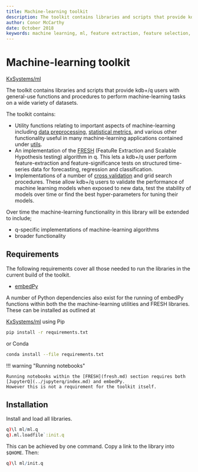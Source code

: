 ```yaml
---
title: Machine-learning toolkit
description: The toolkit contains libraries and scripts that provide kdb+/q users with general-use functions and procedures to perform machine-learning tasks on a wide variety of datasets.
author: Conor McCarthy
date: October 2018
keywords: machine learning, ml, feature extraction, feature selection, time series forecasting, utilities, interpolation, filling, statistics, kdb+, q
---
```


# <i class="fas fa-share-alt"></i> Machine-learning toolkit


<i class="fab fa-github"></i>
[KxSystems/ml](https://github.com/kxsystems/ml/)


The toolkit contains libraries and scripts that provide kdb+/q users with general-use functions and procedures to perform machine-learning tasks on a wide variety of datasets.

The toolkit contains:

-   Utility functions relating to important aspects of machine-learning including [data preprocessing](utilities/preproc.md), [statistical metrics](utilities/metric.md), and various other functionality useful in many machine-learning applications contained under [utils](utilities/util.md). 
-   An implementation of the [FRESH](fresh.md) (FeatuRe Extraction and Scalable Hypothesis testing) algorithm in q. This lets a kdb+/q user perform feature-extraction and feature-significance tests on structured time-series data for forecasting, regression and classification. 
-   Implementations of a number of [cross validation](xval.md) and grid search procedures. These allow kdb+/q users to validate the performance of machine learning models when exposed to new data, test the stability of models over time or find the best hyper-parameters for tuning their models.

Over time the machine-learning functionality in this library will be extended to include;

-   q-specific implementations of machine-learning algorithms
-   broader functionality


## Requirements

The following requirements cover all those needed to run the libraries in the current build of the toolkit.

-   [embedPy](../embedpy/index.md)

A number of Python dependencies also exist for the running of embedPy functions within both the the machine-learning utilities and FRESH libraries. 
These can be installed as outlined at

<i class="fab fa-github"></i>
[KxSystems/ml](https://github.com/kxsystems/ml) 
using Pip

```bash
pip install -r requirements.txt
```

or Conda

```bash
conda install --file requirements.txt
```

!!! warning "Running notebooks"

    Running notebooks within the [FRESH](fresh.md) section requires both [JupyterQ](../jupyterq/index.md) and embedPy.
    However this is not a requirement for the toolkit itself.


## Installation

Install and load all libraries.

```q
q)\l ml/ml.q
q).ml.loadfile`:init.q
```

This can be achieved by one command.
Copy a link to the library into `$QHOME`.
Then:

```q
q)\l ml/init.q
```
